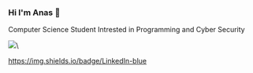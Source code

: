 ### Hi I'm Anas 👋


Computer Science Student Intrested in Programming and Cyber Security

![](https://komarev.com/ghpvc/?username=7imye&color=blue)\

https://img.shields.io/badge/LinkedIn-blue
